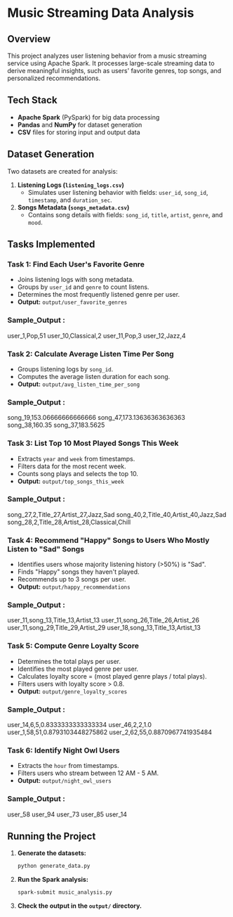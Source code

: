 # Music Streaming Data Analysis

## Overview
This project analyzes user listening behavior from a music streaming service using Apache Spark. It processes large-scale streaming data to derive meaningful insights, such as users' favorite genres, top songs, and personalized recommendations.

## Tech Stack
- **Apache Spark** (PySpark) for big data processing
- **Pandas** and **NumPy** for dataset generation
- **CSV** files for storing input and output data

## Dataset Generation
Two datasets are created for analysis:
1. **Listening Logs (`listening_logs.csv`)**
   - Simulates user listening behavior with fields: `user_id`, `song_id`, `timestamp`, and `duration_sec`.
2. **Songs Metadata (`songs_metadata.csv`)**
   - Contains song details with fields: `song_id`, `title`, `artist`, `genre`, and `mood`.

## Tasks Implemented
### Task 1: Find Each User's Favorite Genre
- Joins listening logs with song metadata.
- Groups by `user_id` and `genre` to count listens.
- Determines the most frequently listened genre per user.
- **Output:** `output/user_favorite_genres`
### Sample_Output :
user_1,Pop,51
user_10,Classical,2
user_11,Pop,3
user_12,Jazz,4

### Task 2: Calculate Average Listen Time Per Song
- Groups listening logs by `song_id`.
- Computes the average listen duration for each song.
- **Output:** `output/avg_listen_time_per_song`
### Sample_Output :
song_19,153.06666666666666
song_47,173.13636363636363
song_38,160.35
song_37,183.5625

### Task 3: List Top 10 Most Played Songs This Week
- Extracts `year` and `week` from timestamps.
- Filters data for the most recent week.
- Counts song plays and selects the top 10.
- **Output:** `output/top_songs_this_week`
### Sample_Output :
song_27,2,Title_27,Artist_27,Jazz,Sad
song_40,2,Title_40,Artist_40,Jazz,Sad
song_28,2,Title_28,Artist_28,Classical,Chill

### Task 4: Recommend "Happy" Songs to Users Who Mostly Listen to "Sad" Songs
- Identifies users whose majority listening history (>50%) is "Sad".
- Finds "Happy" songs they haven't played.
- Recommends up to 3 songs per user.
- **Output:** `output/happy_recommendations`
### Sample_Output :
user_11,song_13,Title_13,Artist_13
user_11,song_26,Title_26,Artist_26
user_11,song_29,Title_29,Artist_29
user_18,song_13,Title_13,Artist_13

### Task 5: Compute Genre Loyalty Score
- Determines the total plays per user.
- Identifies the most played genre per user.
- Calculates loyalty score = (most played genre plays / total plays).
- Filters users with loyalty score > 0.8.
- **Output:** `output/genre_loyalty_scores`
### Sample_Output :
user_14,6,5,0.8333333333333334
user_46,2,2,1.0
user_1,58,51,0.8793103448275862
user_2,62,55,0.8870967741935484

### Task 6: Identify Night Owl Users
- Extracts the `hour` from timestamps.
- Filters users who stream between 12 AM - 5 AM.
- **Output:** `output/night_owl_users`
### Sample_Output :
user_58
user_94
user_73
user_85
user_14

## Running the Project
1. **Generate the datasets:**
   ```sh
   python generate_data.py
   ```
2. **Run the Spark analysis:**
   ```sh
   spark-submit music_analysis.py
   ```
3. **Check the output in the `output/` directory.**


